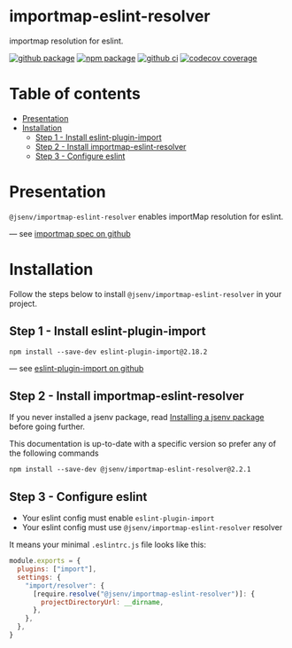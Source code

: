 # importmap-eslint-resolver

importmap resolution for eslint.

[![github package](https://img.shields.io/github/package-json/v/jsenv/jsenv-importmap-eslint-resolver.svg?logo=github&label=package)](https://github.com/jsenv/jsenv-importmap-eslint-resolver/packages)
[![npm package](https://img.shields.io/npm/v/@jsenv/importmap-eslint-resolver.svg?logo=npm&label=package)](https://www.npmjs.com/package/@jsenv/importmap-eslint-resolver)
[![github ci](https://github.com/jsenv/jsenv-importmap-eslint-resolver/workflows/ci/badge.svg)](https://github.com/jsenv/jsenv-importmap-eslint-resolver/actions?workflow=ci)
[![codecov coverage](https://codecov.io/gh/jsenv/jsenv-importmap-eslint-resolver/branch/master/graph/badge.svg)](https://codecov.io/gh/jsenv/jsenv-importmap-eslint-resolver)

# Table of contents

- [Presentation](#Presentation)
- [Installation](#installation)
  - [Step 1 - Install eslint-plugin-import](#step-1---install-eslint-plugin-import)
  - [Step 2 - Install importmap-eslint-resolver](#step-2---install-importmap-eslint-resolver)
  - [Step 3 - Configure eslint](#step-3---configure-eslint)

# Presentation

`@jsenv/importmap-eslint-resolver` enables importMap resolution for eslint.

— see [importmap spec on github](https://github.com/WICG/import-maps)

# Installation

Follow the steps below to install `@jsenv/importmap-eslint-resolver` in your project.

## Step 1 - Install eslint-plugin-import

```console
npm install --save-dev eslint-plugin-import@2.18.2
```

— see [eslint-plugin-import on github](https://github.com/benmosher/eslint-plugin-import)

## Step 2 - Install importmap-eslint-resolver

If you never installed a jsenv package, read [Installing a jsenv package](https://github.com/jsenv/jsenv-core/blob/master/docs/installing-jsenv-package.md#installing-a-jsenv-package) before going further.

This documentation is up-to-date with a specific version so prefer any of the following commands

```console
npm install --save-dev @jsenv/importmap-eslint-resolver@2.2.1
```

## Step 3 - Configure eslint

- Your eslint config must enable `eslint-plugin-import`
- Your eslint config must use `@jsenv/importmap-eslint-resolver` resolver

It means your minimal `.eslintrc.js` file looks like this:

```js
module.exports = {
  plugins: ["import"],
  settings: {
    "import/resolver": {
      [require.resolve("@jsenv/importmap-eslint-resolver")]: {
        projectDirectoryUrl: __dirname,
      },
    },
  },
}
```
